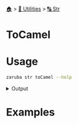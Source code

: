 <!--startTocHeader-->
[🏠](../../README.md) > [🔧 Utilities](../README.md) > [🔠 Str](README.md)
# ToCamel
<!--endTocHeader-->

# Usage

<!--startCode-->
```bash
zaruba str toCamel --help
```
 
<details>
<summary>Output</summary>
 
```````
Turn string into camelCase

Usage:
  zaruba str toCamel <string> [flags]

Flags:
  -h, --help   help for toCamel
```````
</details>
<!--endCode-->

# Examples



<!--startTocSubTopic-->
<!--endTocSubTopic-->